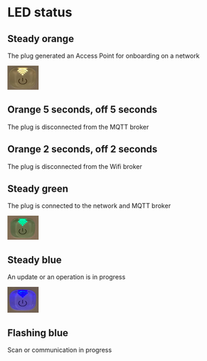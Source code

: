 # LED status

## Steady orange
The plug generated an Access Point for onboarding on a network
<p align="left">
  <img src="./../img/Theengs-plug01-orange.png">
</p>

## Orange 5 seconds, off 5 seconds
The plug is disconnected from the MQTT broker

## Orange 2 seconds, off 2 seconds
The plug is disconnected from the Wifi broker

## Steady green
The plug is connected to the network and MQTT broker
<p align="left">
  <img src="./../img/Theengs-plug01-green.png">
</p>

## Steady blue
An update or an operation is in progress
<p align="left">
  <img src="./../img/Theengs-plug01-blue.png">
</p>

## Flashing blue
Scan or communication in progress

